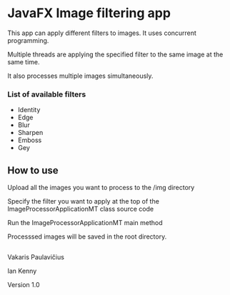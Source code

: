 # JavaFX Image filtering app
This app can apply different filters to images. It uses concurrent programming. 

Multiple threads are applying the specified filter to the same image at the same time.

It also processes multiple images simultaneously.

### List of available filters

* Identity
* Edge
* Blur
* Sharpen
* Emboss
* Gey

## How to use

Upload all the images you want to process to the /img directory

Specify the filter you want to apply at the top of the ImageProcessorApplicationMT class source code

Run the ImageProcessorApplicationMT main method

Processsed images will be saved in the root directory.

##

Vakaris Paulavičius

Ian Kenny

Version 1.0


